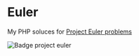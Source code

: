 # Euler
My PHP soluces for [Project Euler problems](https://projecteuler.net)

![Badge project euler](https://projecteuler.net/profile/gnieark.png)
